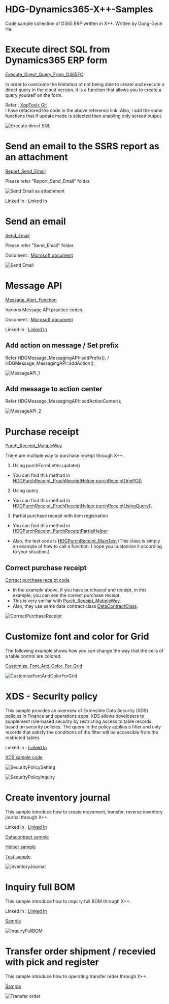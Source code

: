# HDG-Dynamics365-X++-Samples
Code sample collection of D365 ERP written in X++.
Written by Dong-Gyun Ha.

# Execute direct SQL from Dynamics365 ERP form

[Execute_Direct_Query_From_D365FO](./Execute_Direct_Query_From_D365FO)

In order to overcome the limitation of not being able to create and execute a direct query in the cloud version, it is a function that allows you to create a query yourself on the form.

Refer : [XppTools Git](https://github.com/TrudAX/XppTools/tree/master/DEVTools/DEVSQLExecute)   
I have refactored the code in the above reference link. Also, I add the some functions that if update mode is selected then enabling only screen output.

![Execute direct SQL](img/ExecuteDirectQuerySample.png)

# Send an email to the SSRS report as an attachment

[Report_Send_Email](./Report_Send_Email)

Please refer "Report_Send_Email" folder.

![Send Email as attachment](img/ReportSendEmailSample.png)

Linked In : [Linked In](https://www.linkedin.com/posts/donggyun-ha-9a3724233_dynamics365-xpp-ssrs-activity-7170416425050861568-DjvX?utm_source=share&utm_medium=member_desktop) 

# Send an email

[Send_Email](./Send_Email)

Please refer "Send_Email" folder.

Document : [Microsoft document](https://learn.microsoft.com/en-us/dynamics365/fin-ops-core/dev-itpro/dev-tools/sysmailer-develop?context=%2Fdynamics365%2Fcontext%2Fcommerce#sending-emails) 

![Send Email](img/SendEmailSample.png)

# Message API

[Message_Alert_Function](./Message_Alert_Function)

Various Message API practice codes.

Document : [Microsoft document](https://learn.microsoft.com/en-us/dynamics365/fin-ops-core/dev-itpro/user-interface/messaging-api-center-bar-details)

Linked In : [Linked In](https://www.linkedin.com/posts/donggyun-ha-9a3724233_dynamics365-erp-xpp-activity-7170427349790916608-2_Df?utm_source=share&utm_medium=member_desktop) 

## Add action on message / Set prefix

Refer HDGMessage_MessagingAPI::addPrefix(); / HDGMessage_MessagingAPI::addAction();

![MessageAPI_1](img/MessageAPI_1.png)

## Add message to action center

Refer HDGMessage_MessagingAPI::addActionCenter();

![MessageAPI_2](img/MessageAPI_2.png)

# Purchase receipt

[Purch_Receipt_MutipleWay](./Purch_Receipt_MutipleWay/AxClass)

There are multiple way to purchase receipt through X++.

1. Using purchFormLetter.update()
- You can find this method in [HDGPurchReceipt_PruchReceiptHelper.purchReceiptOnePO()](./Purch_Receipt_MutipleWay/HDGPurchReceipt_PruchReceiptHelper.xml)

2. Using query
- You can find this method in [HDGPurchReceipt_PruchReceiptHelper.purchReceiptUsingQuery()](./Purch_Receipt_MutipleWay/HDGPurchReceipt_PruchReceiptHelper.xml)

3. Partial purchase receipt with item registration 
- You can find this method in [HDGPurchReceipt_PurchReceiptPartialHelper](./Purch_Receipt_MutipleWay/HDGPurchReceipt_PurchReceiptPartialHelper.xml)

- Also, the test code is [HDGPurchReceipt_MainTest](./Purch_Receipt_MutipleWay/HDGPurchReceipt_MainTest.xml) (This class is simply an example of how to call a function. I hope you customize it according to your situation.)

## Correct purchase receipt

[Correct purchase receipt code](./Purch_Receipt_Correct/AxClass)

- In the example above, if you have purchased and receipt, in this example, you can see the correct purchase receipt.
- This is very smiliar with [Purch_Receipt_MutipleWay](./Purch_Receipt_MutipleWay/AxClass).
- Also, they use same data contract class [DataContractClass](./Purch_Receipt_MutipleWay/AxClass/HDGPurchReceipt_PurchReceiptPartialContract.xml).

![CorrectPurchaseReceipt](img/CorrectPurchaseReceipt.png)

# Customize font and color for Grid

The following example shows how you can change the way that the cells of a table control are colored.

[Customize_Font_And_Color_For_Grid](./Customize_Font_And_Color_For_Grid)

![CustomizeFontAndColorForGrid](img/CustomizeFontAndColorForGrid.png)

# XDS - Security policy

This sample provides an overview of Extensible Data Security (XDS) policies in Finance and operations apps. 
XDS allows developers to supplement role-based security by restricting access to table records based on security policies. 
The query in the policy applies a filter and only records that satisfy the conditions of the filter will be accessible from the restricted tables.

Linked in : [Linked In](https://www.linkedin.com/posts/donggyun-ha-9a3724233_dynamics365-dynamicsax-xds-activity-7174780556327485440-Yw7e?utm_source=share&utm_medium=member_desktop)

[XDS sample code](./SecurityPolicy_XDS)

![SecurityPolicySetting](img/SecurityPolicySetting.png)

![SecurityPolicyInquiry](img/SecurityPolicyInquiry.png)

# Create inventory journal 

This sample introduce how to create movement, transfer, reverse inventory journal through X++.

Linked in : [Linked In](https://www.linkedin.com/posts/donggyun-ha-9a3724233_dynamics365-xpp-inventoryjournal-activity-7175478324331257858-lOCf?utm_source=share&utm_medium=member_desktop)

[Datacontract sample](./InventoryJournal/Contract)

[Helper sample](./InventoryJournal/Helper)

[Test sample](./InventoryJournal/Test)

![InventoryJournal](img/InventoryJournal.png)

# Inquiry full BOM

This sample introduce how to inquiry full BOM through X++.

Linked in : [Linked In](https://www.linkedin.com/posts/donggyun-ha-9a3724233_dynamics365-ax-erp-activity-7176483933751054336-Z-sw?utm_source=share&utm_medium=member_desktop)

[Sample](./InquiryFullBOM)

![InquiryFullBOM](img/InquiryFullBOM.png)

# Transfer order shipment / recevied with pick and register

This sample introduce how to operating transfer order  through X++.


[Sample](./TransferOrderOperation)

![Transfer order](img/TransferOrder.png)